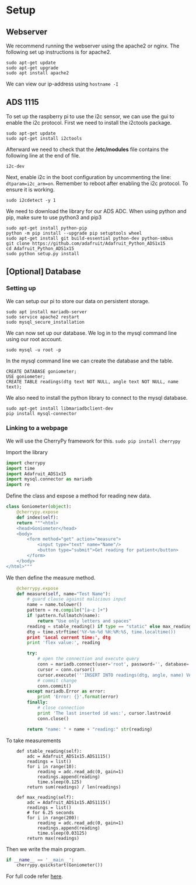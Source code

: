 # Setup
## Webserver
We recommend running the webserver using the apache2 or nginx. The following set up instructions is for apache2.
```
sudo apt-get update
sudo apt-get upgrade
sudo apt install apache2
```

We can view our ip-address using ```hostname -I```

## ADS 1115
To set up the raspberry pi to use the i2c sensor, we can use the gui to enable the i2c protocol.
First we need to install the i2ctools package.
```
sudo apt-get update
sudo apt-get install i2ctools
```
Afterward we need to check that the **/etc/modules** file contains the following line at the end of file.
```
i2c-dev
```
Next, enable i2c in the boot configuration by uncommenting the line: `dtparam=i2c_arm=on`.
Remember to reboot after enabling the i2c protocol. To ensure it is working.
```
sudo i2cdetect -y 1
```

We need to download the library for our ADS ADC. When using python and pip, make sure to use python3 and pip3
```
sudo apt-get install python-pip
python -m pip install --upgrade pip setuptools wheel
sudo apt-get install git build-essential python-dev python-smbus
git clone https://github.com/adafruit/Adafruit_Python_ADS1x15
cd Adafruit_Python_ADS1x15
sudo python setup.py install
```

## [Optional] Database
### Setting up
We can setup our pi to store our data on persistent storage.
```
sudo apt install mariadb-server
sudo service apache2 restart
sudo mysql_secure_installation
```

We can now set up our database. We log in to the mysql command line using our root account.
```
sudo mysql -u root -p
```

In the mysql command line we can create the database and the table.
```
CREATE DATABASE goniometer;
USE goniometer;
CREATE TABLE readings(dtg text NOT NULL, angle text NOT NULL, name text);
```

We also need to install the python library to connect to the mysql database.
```
sudo apt-get install libmariadbclient-dev
pip install mysql-connector
```

### Linking to a webpage
We will use the CherryPy framework for this.
```sudo pip install cherrypy```

Import the library
```python
import cherrypy
import time
import Adafruit_ADS1x15
import mysql.connector as mariadb
import re
```

Define the class and expose a method for reading new data.
```python
class Goniometer(object):
    @cherrypy.expose
    def index(self):
    return """<html>
    <head>Goniometer</head>
    <body>
        <form method="get" action="measure">
            <input type="text" name="Name"/>
            <button type="submit">Get reading for patient</button>
        </form>
    </body>
</html>"""
```

We then define the measure method.
```python
    @cherrypy.expose
    def measure(self, name="Test Name"):
        # guard clause against malicious input
        name = name.tolower()
        pattern = re.compile("[a-z ]+")
        if !pattern.fullmatch(name):
            return "Use only letters and spaces"
        reading = stable_reading() if type == "static" else max_reading()
        dtg = time.strftime('%Y-%m-%d %H:%M:%S, time.localtime())
        print 'Local current time:', dtg
        print 'flex value:', reading

        try:
            # open the connection and execute query
            conn = mariadb.connect(user='root', password='', database='goniometer')
            cursor = conn.cursor()
            cursor.execute('''INSERT INTO readings(dtg, angle, name) VALUES(%s,%s,%s)''', (dtg,reading,name))
            # commit change
            conn.commit()
        except mariadb.Error as error:
            print 'Error: {}'.format(error)
        finally:
            # close connection
            print 'The last inserted id was:', cursor.lastrowid
            conn.close()

        return "name: " + name + "reading:" str(reading)
```

To take measurements
```
    def stable_reading(self):
        adc = Adafruit_ADS1x15.ADS1115()
        readings = list()
        for i in range(10):
            reading = adc.read_adc(0, gain=1)
            readings.append(reading)
            time.sleep(0.125)
        return sum(readings) / len(readings)

    def max_reading(self):
        adc = Adafruit_ADS1x15.ADS1115()
        readings = list()
        # for 6.25 seconds
        for i in range(200):
            reading = adc.read_adc(0, gain=1)
            readings.append(reading)
            time.sleep(0.03125)
        return max(readings)
```

Then we write the main program.
```python
if __name__ == '__main__':
    cherrypy.quickstart(Goniometer())
```

For full code refer [here](https://github.com/ece4180/ece4180.github.io/blob/master/recorddb.py).
